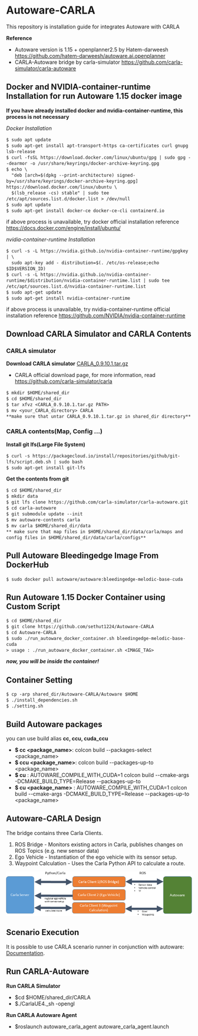 

# Autoware-CARLA
This repository is installation guide for integrates Autoware with CARLA

**Reference**

- Autoware version is 1.15 + openplanner2.5 by Hatem-darweesh 
https://github.com/hatem-darweesh/autoware.ai.openplanner
- CARLA-Autoware bridge by carla-simulator
https://github.com/carla-simulator/carla-autoware



## Docker and NVIDIA-container-runtime Installation for run Autoware 1.15 docker image

**If you have already installed docker and nvidia-container-runtime, this process is not necessary**

*Docker Installation*
```
$ sudo apt update
$ sudo apt-get install apt-transport-https ca-certificates curl gnupg lsb-release
$ curl -fsSL https://download.docker.com/linux/ubuntu/gpg | sudo gpg --dearmor -o /usr/share/keyrings/docker-archive-keyring.gpg
$ echo \
  "deb [arch=$(dpkg --print-architecture) signed-by=/usr/share/keyrings/docker-archive-keyring.gpg] https://download.docker.com/linux/ubuntu \
  $(lsb_release -cs) stable" | sudo tee /etc/apt/sources.list.d/docker.list > /dev/null
$ sudo apt update
$ sudo apt-get install docker-ce docker-ce-cli containerd.io
```
if above process is unavailable, try docker official installation reference
https://docs.docker.com/engine/install/ubuntu/


*nvidia-container-runtime Installation*

```
$ curl -s -L https://nvidia.github.io/nvidia-container-runtime/gpgkey | \
  sudo apt-key add - distribution=$(. /etc/os-release;echo $ID$VERSION_ID)
$ curl -s -L https://nvidia.github.io/nvidia-container-runtime/$distribution/nvidia-container-runtime.list | sudo tee /etc/apt/sources.list.d/nvidia-container-runtime.list
$ sudo apt-get update
$ sudo apt-get install nvidia-container-runtime
```

if above process is unavailable, try nvidia-container-runtime official installation reference
https://github.com/NVIDIA/nvidia-container-runtime

## Download CARLA Simulator and CARLA Contents
### CARLA simulator
**Download CARLA simulator**
 [CARLA_0.9.10.1.tar.gz](https://carla-releases.s3.eu-west-3.amazonaws.com/Linux/CARLA_0.9.10.1.tar.gz)
- CARLA official download page, for more information, read https://github.com/carla-simulator/carla
```
$ mkdir $HOME/shared_dir
$ cd $HOME/shared_dir
$ tar xfvz <CARLA_0.9.10.1.tar.gz PATH>
$ mv <your_CARLA_directory> CARLA
**make sure that untar CARLA_0.9.10.1.tar.gz in shared_dir directory**
```
### CARLA contents(Map, Config ...)
**Install git lfs(Large File System)**
```
$ curl -s https://packagecloud.io/install/repositories/github/git-lfs/script.deb.sh | sudo bash
$ sudo apt-get install git-lfs
```
**Get the contents from git**
```
$ cd $HOME/shared_dir
$ mkdir data
$ git lfs clone https://github.com/carla-simulator/carla-autoware.git
$ cd carla-autoware
$ git submodule update --init
$ mv autoware-contents carla
$ mv carla $HOME/shared_dir/data
** make sure that map files in $HOME/shared_dir/data/carla/maps and config files in $HOME/shared_dir/data/carla/configs**
```
## Pull Autoware Bleedingedge Image From DockerHub
```
$ sudo docker pull autoware/autoware:bleedingedge-melodic-base-cuda
```
## Run Autoware 1.15 Docker Container using Custom Script
```
$ cd $HOME/shared_dir
$ git clone https://github.com/sethut1224/Autoware-CARLA
$ cd Autoware-CARLA
$ sudo ./run_autoware_docker_container.sh bleedingedge-melodic-base-cuda
> usage : ./run_autoware_docker_container.sh <IMAGE_TAG>
```
***now, you will be inside the container!***

## Container Setting 
```
$ cp -arp shared_dir/Autoware-CARLA/Autoware $HOME
$ ./install_dependencies.sh
$ ./setting.sh
```
## Build Autoware packages
you can use build alias **cc, ccu, cuda_ccu**
* **$ cc <package_name>**:   colcon build --packages-select <package_name>
* **$ ccu <package_name>**: colcon build --packages-up-to <package_name>
* **$ cu** : AUTOWARE_COMPILE_WITH_CUDA=1 colcon build --cmake-args -DCMAKE_BUILD_TYPE=Release --packages-up-to
* **$ cu <package_name>** :  AUTOWARE_COMPILE_WITH_CUDA=1 colcon build --cmake-args -DCMAKE_BUILD_TYPE=Release --packages-up-to <package_name>


## Autoware-CARLA Design

The bridge contains three Carla Clients.

1. ROS Bridge - Monitors existing actors in Carla, publishes changes on ROS Topics (e.g. new sensor data)
2. Ego Vehicle - Instantiation of the ego vehicle with its sensor setup.
3. Waypoint Calculation - Uses the Carla Python API to calculate a route.

![Design Overview](docs/design.png)

## Scenario Execution

It is possible to use CARLA scenario runner in conjunction with autoware: [Documentation](docs/use_scenario_runner.md).


## Run CARLA-Autoware
**Run CARLA Simulator**
* $cd $HOME/shared_dir/CARLA
* $./CarlaUE4._sh -opengl

**Run CARLA Autoware Agent**
* $roslaunch autoware_carla_agent autoware_carla_agent.launch
